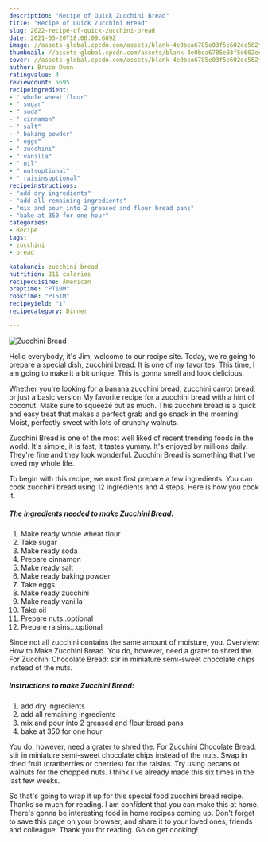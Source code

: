 ```yaml
---
description: "Recipe of Quick Zucchini Bread"
title: "Recipe of Quick Zucchini Bread"
slug: 2022-recipe-of-quick-zucchini-bread
date: 2021-05-20T18:06:09.689Z
image: //assets-global.cpcdn.com/assets/blank-4e0bea6785e03f5e602ec562f230caae08da540cada707380b4fe1bbebba43da.png
thumbnail: //assets-global.cpcdn.com/assets/blank-4e0bea6785e03f5e602ec562f230caae08da540cada707380b4fe1bbebba43da.png
cover: //assets-global.cpcdn.com/assets/blank-4e0bea6785e03f5e602ec562f230caae08da540cada707380b4fe1bbebba43da.png
author: Bruce Dunn
ratingvalue: 4
reviewcount: 5695
recipeingredient:
- " whole wheat flour"
- " sugar"
- " soda"
- " cinnamon"
- " salt"
- " baking powder"
- " eggs"
- " zucchini"
- " vanilla"
- " oil"
- " nutsoptional"
- " raisinsoptional"
recipeinstructions:
- "add dry ingredients"
- "add all remaining ingredients"
- "mix and pour into 2 greased and flour bread pans"
- "bake at 350 for one hour"
categories:
- Recipe
tags:
- zucchini
- bread

katakunci: zucchini bread 
nutrition: 211 calories
recipecuisine: American
preptime: "PT10M"
cooktime: "PT51M"
recipeyield: "1"
recipecategory: Dinner

---
```



![Zucchini Bread](//assets-global.cpcdn.com/assets/blank-4e0bea6785e03f5e602ec562f230caae08da540cada707380b4fe1bbebba43da.png)

Hello everybody, it's Jim, welcome to our recipe site. Today, we're going to prepare a special dish, zucchini bread. It is one of my favorites. This time, I am going to make it a bit unique. This is gonna smell and look delicious.

Whether you&#39;re looking for a banana zucchini bread, zucchini carrot bread, or just a basic version My favorite recipe for a zucchini bread with a hint of coconut. Make sure to squeeze out as much. This zucchini bread is a quick and easy treat that makes a perfect grab and go snack in the morning! Moist, perfectly sweet with lots of crunchy walnuts.

Zucchini Bread is one of the most well liked of recent trending foods in the world. It's simple, it is fast, it tastes yummy. It's enjoyed by millions daily. They're fine and they look wonderful. Zucchini Bread is something that I've loved my whole life.


To begin with this recipe, we must first prepare a few ingredients. You can cook zucchini bread using 12 ingredients and 4 steps. Here is how you cook it.

<!--inarticleads1-->

##### The ingredients needed to make Zucchini Bread:

1. Make ready  whole wheat flour
1. Take  sugar
1. Make ready  soda
1. Prepare  cinnamon
1. Make ready  salt
1. Make ready  baking powder
1. Take  eggs
1. Make ready  zucchini
1. Make ready  vanilla
1. Take  oil
1. Prepare  nuts..optional
1. Prepare  raisins...optional


Since not all zucchini contains the same amount of moisture, you. Overview: How to Make Zucchini Bread. You do, however, need a grater to shred the. For Zucchini Chocolate Bread: stir in miniature semi-sweet chocolate chips instead of the nuts. 

<!--inarticleads2-->

##### Instructions to make Zucchini Bread:

1. add dry ingredients
1. add all remaining ingredients
1. mix and pour into 2 greased and flour bread pans
1. bake at 350 for one hour


You do, however, need a grater to shred the. For Zucchini Chocolate Bread: stir in miniature semi-sweet chocolate chips instead of the nuts. Swap in dried fruit (cranberries or cherries) for the raisins. Try using pecans or walnuts for the chopped nuts. I think I&#39;ve already made this six times in the last few weeks. 

So that's going to wrap it up for this special food zucchini bread recipe. Thanks so much for reading. I am confident that you can make this at home. There's gonna be interesting food in home recipes coming up. Don't forget to save this page on your browser, and share it to your loved ones, friends and colleague. Thank you for reading. Go on get cooking!
